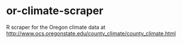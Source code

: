 # or-climate-scraper
R scraper for the Oregon climate data at http://www.ocs.oregonstate.edu/county_climate/county_climate.html
